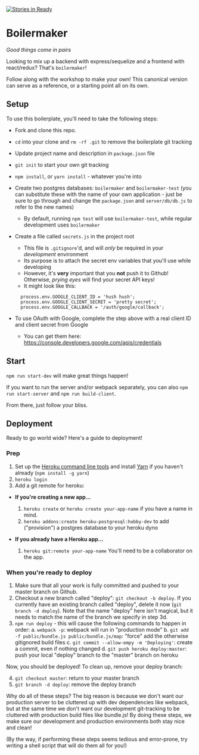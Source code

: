 [![Stories in Ready](https://badge.waffle.io/jhu7235/chiMEra.png?label=ready&title=Ready)](https://waffle.io/jhu7235/chiMEra?utm_source=badge)
# Boilermaker

*Good things come in pairs*

Looking to mix up a backend with express/sequelize and a frontend with react/redux? That's `boilermaker`!

Follow along with the workshop to make your own! This canonical version can serve as a reference, or a starting point all on its own.

## Setup

To use this boilerplate, you'll need to take the following steps:

* Fork and clone this repo.
* `cd` into your clone and `rm -rf .git` to remove the boilerplate git tracking
* Update project name and description in `package.json` file
* `git init` to start your own git tracking
* `npm install`, or `yarn install` - whatever you're into
* Create two postgres databases: `boilermaker` and `boilermaker-test` (you can substitute these with the name of your own application - just be sure to go through and change the `package.json` and `server/db/db.js` to refer to the new names)
  * By default, running `npm test` will use `boilermaker-test`, while regular development uses `boilermaker`
* Create a file called `secrets.js` in the project root
  * This file is `.gitignore`'d, and will *only* be required in your *development* environment
  * Its purpose is to attach the secret env variables that you'll use while developing
  * However, it's **very** important that you **not** push it to Github! Otherwise, *prying eyes* will find your secret API keys!
  * It might look like this:

  ```
    process.env.GOOGLE_CLIENT_ID = 'hush hush';
    process.env.GOOGLE_CLIENT_SECRET = 'pretty secret';
    process.env.GOOGLE_CALLBACK = '/auth/google/callback';
  ```

* To use OAuth with Google, complete the step above with a real client ID and client secret from Google
  * You can get them here: https://console.developers.google.com/apis/credentials

## Start

`npm run start-dev` will make great things happen!

If you want to run the server and/or webpack separately, you can also `npm run start-server` and `npm run build-client`.

From there, just follow your bliss.

## Deployment

Ready to go world wide? Here's a guide to deployment!

### Prep
1. Set up the [Heroku command line tools](https://devcenter.heroku.com/articles/heroku-cli) and install [Yarn](https://yarnpkg.com/en/) if you haven't already (`npm install -g yarn`)
2. `heroku login`
3. Add a git remote for heroku:
  - **If you're creating a new app...**
    1. `heroku create` or `heroku create your-app-name` if you have a name in mind.
    2. `heroku addons:create heroku-postgresql:hobby-dev` to add ("provision") a postgres database to your heroku dyno

  - **If you already have a Heroku app...**
    1.  `heroku git:remote your-app-name` You'll need to be a collaborator on the app.

### When you're ready to deploy

1. Make sure that all your work is fully committed and pushed to your master branch on Github.
2. Checkout a new branch called "deploy": `git checkout -b deploy`. If you currently have an existing branch called "deploy", delete it now (`git branch -d deploy`). Note that the name "deploy" here isn't magical, but it needs to match the name of the branch we specify in step 3d.
3. `npm run deploy` - this will cause the following commands to happen in order:
  a. `webpack -p`: webpack will run in "production mode"
  b. `git add -f public/bundle.js public/bundle.js/map`: "force" add the otherwise gitignored build files
  c. `git commit --allow-empy -m 'Deploying'`: create a commit, even if nothing changed
  d. `git push heroku deploy:master`: push your local "deploy" branch to the "master" branch on heroku

Now, you should be deployed! To clean up, remove your deploy branch:

4. `git checkout master`: return to your master branch
5. `git branch -d deploy`: remove the deploy branch

Why do all of these steps? The big reason is because we don't want our production server to be cluttered up with dev dependencies like webpack, but at the same time we don't want our development git-tracking to be cluttered with production build files like bundle.js! By doing these steps, we make sure our development and production environments both stay nice and clean!

(By the way, if performing these steps seems tedious and error-prone, try writing a shell script that will do them all for you!)
